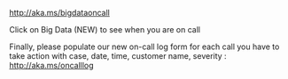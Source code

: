 http://aka.ms/bigdataoncall

Click on Big Data (NEW) to see when you are on call

Finally, please populate our new on-call log form for each call you have to take action with case, date, time, customer name, severity : http://aka.ms/oncalllog 